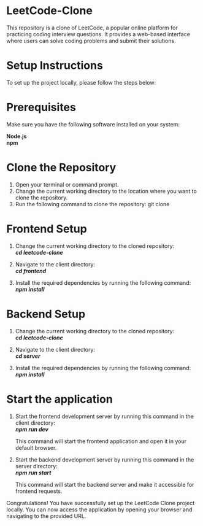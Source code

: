 # LeetCode-Clone


This repository is a clone of LeetCode, a popular online platform for practicing coding interview questions. It provides a web-based interface where users can solve coding problems and submit their solutions.

# Setup Instructions

To set up the project locally, please follow the steps below:

# Prerequisites
Make sure you have the following software installed on your system:

**Node.js**   
**npm**  

# Clone the Repository
1. Open your terminal or command prompt.
2. Change the current working directory to the location where you want to clone the repository.
3. Run the following command to clone the repository:
   git clone <repository-url>

  
  
# Frontend Setup
1. Change the current working directory to the cloned repository:  
   ***cd leetcode-clone***  
   
2. Navigate to the client directory:  
   ***cd frontend***  
   
3. Install the required dependencies by running the following command:  
   ***npm install***  
  
# Backend Setup
1. Change the current working directory to the cloned repository:  
   ***cd leetcode-clone*** 
   
2. Navigate to the client directory:  
   ***cd server***  
   
3. Install the required dependencies by running the following command:  
   ***npm install***  
  
  
# Start the application
1. Start the frontend development server by running this command in the client directory:  
   ***npm run dev***
   
   This command will start the frontend application and open it in your default browser.  

2. Start the backend development server  by running this command in the server directory:  
   ***npm run start*** 
   
   This command will start the backend server and make it accessible for frontend requests.  

Congratulations! You have successfully set up the LeetCode Clone project locally. You can now access the application by opening your browser and navigating to the provided URL.
